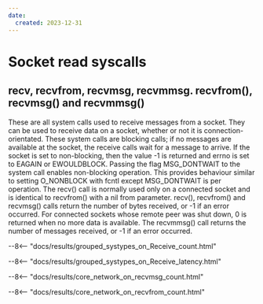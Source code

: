```yaml
---
date:
  created: 2023-12-31
---
```


# Socket read syscalls

## recv, recvfrom, recvmsg, recvmmsg. recvfrom(), recvmsg() and recvmmsg()

These are all system calls used to receive messages from a socket. They can be used to receive data on a socket, whether or not it is connection-orientated. These system calls are blocking calls; if no messages are available at the socket, the receive calls wait for a message to arrive. If the socket is set to non-blocking, then the value -1 is returned and errno is set to EAGAIN or EWOULDBLOCK. Passing the flag MSG_DONTWAIT to the system call enables non-blocking operation. This provides behaviour similar to setting O_NONBLOCK with fcntl except MSG_DONTWAIT is per operation. The recv() call is normally used only on a connected socket and is identical to recvfrom() with a nil from parameter. recv(), recvfrom() and recvmsg() calls return the number of bytes received, or -1 if an error occurred. For connected sockets whose remote peer was shut down, 0 is returned when no more data is available. The recvmmsg() call returns the number of messages received, or -1 if an error occurred.

--8<-- "docs/results/grouped_systypes_on_Receive_count.html"

--8<-- "docs/results/grouped_systypes_on_Receive_latency.html"

--8<-- "docs/results/core_network_on_recvmsg_count.html"

--8<-- "docs/results/core_network_on_recvfrom_count.html"